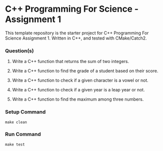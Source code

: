 # C++ Programming For Science - Assignment 1

This template repository is the starter project for C++ Programming For Science Assignment 1. Written in C++, and tested with CMake/Catch2.

### Question(s)

1. Write a C++ function that returns the sum of two integers.

2. Write a C++ function to find the grade of a student based on their score.

3. Write a C++ function to check if a given character is a vowel or not.

4. Write a C++ function to check if a given year is a leap year or not.

5. Write a C++ function to find the maximum among three numbers.


### Setup Command

`make clean`

### Run Command

`make test`